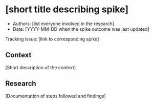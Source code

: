 # [short title describing spike]

* Authors: [list everyone involved in the research]
* Date: [YYYY-MM-DD when the spike outcome was last updated]

Tracking issue: [link to corresponding spike]

## Context

[Short description of the context]

## Research

[Documentation of steps followed and findings]
